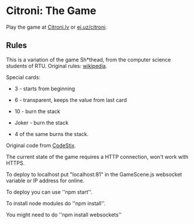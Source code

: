 # Citroni: The Game

Play the game at [Citroni.lv](http://Citroni.lv) or [ej.uz/citroni](http://ej.uz/citroni).

## Rules
This is a variation of the game Sh*thead, from the computer science students of RTU. Original rules:  [wikipedia](https://en.wikipedia.org/wiki/Shithead_(card_game)).

Special cards:

* 3 - starts from beginning

* 6 - transparent, keeps the value from last card

* 10 - burn the stack

* Joker - burn the stack

* 4 of the same burns the stack.

Original code from [CodeStix](https://github.com/CodeStix/shithead-the-game).

The current state of the game requires a HTTP connection, won't work with HTTPS.

To deploy to localhost put "localhost:81" in the GameScene.js websocket variable or IP address for online.

To deploy you can use ''npm start''. 

To install node modules do ''npm install''.

You might need to do ''npm install websockets''
